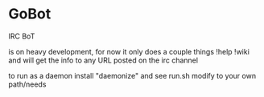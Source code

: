 # GoBot
IRC BoT

is on heavy development,
for now it only does a couple things
!help
!wiki <word to search for>
and will get the info to any URL posted on the irc channel

to run as a daemon install "daemonize"
and see run.sh modify to your own path/needs
